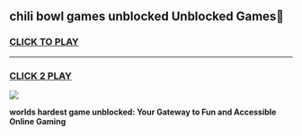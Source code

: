 
## chili bowl games unblocked Unblocked Games👋
<h3>
<a href="https://premium.freeplayer.one?title=chili_bowl_games_unblocked&ref=16F">CLICK TO PLAY</a></h3>
<hr>

<h3>
<a href="https://premium.freeplayer.one?title=chili_bowl_games_unblocked&ref=16F">CLICK 2 PLAY</a>
  
</h3>

<a href="https://premium.freeplayer.one?title=chili_bowl_games_unblocked&ref=16F/"><img src="https://clearcache.store/games.png"></a>


**worlds hardest game unblocked: Your Gateway to Fun and Accessible Online Gaming**
